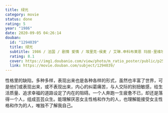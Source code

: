 ```yaml
---
title: 绿光
category: movie
status: done
rating: 5
year: "1986"
date: 2020-09-05 04:26:14
douban:
  id: "1294039"
  title: 绿光
  subtitle: 1986 / 法国 / 剧情 爱情 / 埃里克·侯麦 / 艾琳.申科布莱恩 玛丽·里维埃
  rating: 8.1
  cover: https://img1.doubanio.com/view/photo/m_ratio_poster/public/p2536313627.jpg
  link: https://movie.douban.com/subject/1294039/
---
```


性格里的缺陷，多种多样，表现出来也是各种各样的形式，虽然也丰富了世界，可是他们或表现出来，或不表现出来，内心的纠葛痛苦，与人交际的别扭敏感，给生活质量、追求幸福的道路设定了内在的阻碍。一个人奔跑一生疲惫不已，却还是落得一个人，组成芸芸众生。能理解厌恶女主性格和作为的人，也理解能接受女主性格和作为的人，唯独不了解我自己。